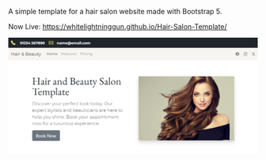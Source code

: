 A simple template for a hair salon website made with Bootstrap 5.

Now Live: https://whitelightninggun.github.io/Hair-Salon-Template/

![Screenshot](images/Screenshot.PNG)
